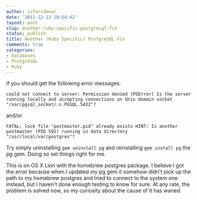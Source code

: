 ```yaml
---
author: jstarrdewar
date: '2011-12-13 10:54:42'
layout: post
slug: another-ruby-specific-postgresql-fix
status: publish
title: Another (Ruby Specific) PostgreSQL Fix
comments: true
categories:
- Databases
- PostgreSQL
- Ruby
---
```


If you should get the following error messages:

`could not connect to server: Permission denied (PGError) Is the server running locally and accepting connections on Unix domain socket "/var/pgsql_socket/.s.PGSQL.5432"?`

and/or

`FATAL: lock file "postmaster.pid" already exists HINT: Is another postmaster (PID 592) running in data directory "/usr/local/var/postgres"?`

Try simply uninstalling `gem uninstall pg` and reinstalling `gem install pg` the pg gem. Doing so set things right for me.

This is on OS X Lion with the homebrew postgres package. I believe I got the
error because when I updated my pg gem it somehow didn't pick up the path to
my homebrew postgres and tried to connect to the system one instead, but I
haven't done enough testing to know for sure. At any rate, the problem is
solved now, so my curiosity about the cause of it has waned.